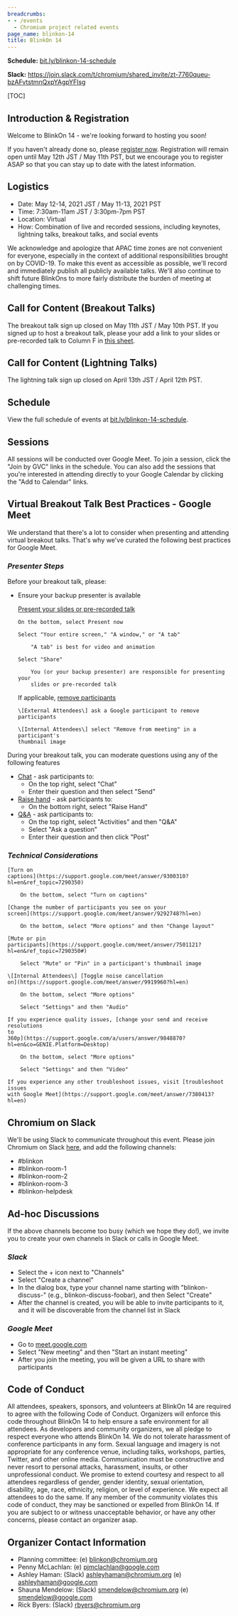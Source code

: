 ```yaml
---
breadcrumbs:
- - /events
  - Chromium project related events
page_name: blinkon-14
title: BlinkOn 14
---
```


**Schedule:** [bit.ly/blinkon-14-schedule](http://bit.ly/blinkon-14-schedule)

**Slack:**
<https://join.slack.com/t/chromium/shared_invite/zt-7760queu-bzAFvtstmnQxpYAgpYFIsg>

[TOC]

## **Introduction & Registration**

Welcome to BlinkOn 14 - we're looking forward to hosting you soon!

If you haven't already done so, please [register
now](https://docs.google.com/forms/d/e/1FAIpQLSc1r9roNnTNDygOYptafgEIc1QkNyV65I0ZW5ySImfwpyVg_w/viewform?usp=sf_link).
Registration will remain open until May 12th JST / May 11th PST, but we
encourage you to register ASAP so that you can stay up to date with the latest
information.

## **Logistics**

*   Date: May 12-14, 2021 JST / May 11-13, 2021 PST
*   Time: 7:30am-11am JST / 3:30pm-7pm PST
*   Location: Virtual
*   How: Combination of live and recorded sessions, including keynotes,
            lightning talks, breakout talks, and social events

We acknowledge and apologize that APAC time zones are not convenient for
everyone, especially in the context of additional responsibilities brought on by
COVID-19. To make this event as accessible as possible, we'll record and
immediately publish all publicly available talks. We'll also continue to shift
future BlinkOns to more fairly distribute the burden of meeting at challenging
times.

## **Call for Content (Breakout Talks)**

The breakout talk sign up closed on May 11th JST / May 10th PST. If you signed
up to host a breakout talk, please your add a link to your slides or
pre-recorded talk to Column F in [this
sheet](https://docs.google.com/spreadsheets/d/1XkgjTXOPVQd8GzJJafG2QSCUm9c-FZvIztgpygAsFvs/edit?usp=sharing).

## **Call for Content (Lightning Talks)**

The lightning talk sign up closed on April 13th JST / April 12th PST.

## **Schedule**

View the full schedule of events at
[bit.ly/blinkon-14-schedule](http://bit.ly/blinkon-14-schedule).

## Sessions

All sessions will be conducted over Google Meet. To join a session, click the
"Join by GVC" links in the schedule. You can also add the sessions that you're
interested in attending directly to your Google Calendar by clicking the "Add to
Calendar" links.

## **Virtual Breakout Talk Best Practices - Google Meet**

We understand that there's a lot to consider when presenting and attending
virtual breakout talks. That's why we've curated the following best practices
for Google Meet.

### *Presenter Steps*

Before your breakout talk, please:

*   Ensure your backup presenter is available

    [Present your slides or pre-recorded
    talk](https://support.google.com/a/users/answer/9848723?hl=en&ref_topic=9545472)

        On the bottom, select Present now

        Select "Your entire screen," "A window," or "A tab"

            "A tab" is best for video and animation

        Select "Share"

            You (or your backup presenter) are responsible for presenting your
            slides or pre-recorded talk

    If applicable, [remove
    participants](https://support.google.com/meet/answer/7501121?hl=en&ref_topic=7290350#)

        \[External Attendees\] ask a Google participant to remove participants

        \[Internal Attendees\] select "Remove from meeting" in a participant's
        thumbnail image

During your breakout talk, you can moderate questions using any of the following
features

*   [Chat](https://support.google.com/meet/answer/9308979?hl=en&co=GENIE.Platform=Desktop)
            - ask participants to:
    *   On the top right, select "Chat"
    *   Enter their question and then select "Send"
*   [Raise
            hand](https://support.google.com/meet/answer/10159750?hl=en&ref_topic=7290350)
            - ask participants to:
    *   On the bottom right, select "Raise Hand"
*   [Q&A](https://support.google.com/meet/answer/10146000?hl=en&ref_topic=7290350)
            - ask participants to:
    *   On the top right, select "Activities" and then "Q&A"
    *   Select "Ask a question"
    *   Enter their question and then click "Post"

### *Technical Considerations*

    [Turn on
    captions](https://support.google.com/meet/answer/9300310?hl=en&ref_topic=7290350)

        On the bottom, select "Turn on captions"

    [Change the number of participants you see on your
    screen](https://support.google.com/meet/answer/9292748?hl=en)

        On the bottom, select "More options" and then "Change layout"

    [Mute or pin
    participants](https://support.google.com/meet/answer/7501121?hl=en&ref_topic=7290350#)

        Select "Mute" or "Pin" in a participant's thumbnail image

    \[Internal Attendees\] [Toggle noise cancellation
    on](https://support.google.com/meet/answer/9919960?hl=en)

        On the bottom, select "More options"

        Select "Settings" and then "Audio"

    If you experience quality issues, [change your send and receive resolutions
    to
    360p](https://support.google.com/a/users/answer/9848870?hl=en&co=GENIE.Platform=Desktop)

        On the bottom, select "More options"

        Select "Settings" and then "Video"

    If you experience any other troubleshoot issues, visit [troubleshoot issues
    with Google Meet](https://support.google.com/meet/answer/7380413?hl=en)

## Chromium on Slack

We'll be using Slack to communicate throughout this event. Please join Chromium
on Slack
[here](https://join.slack.com/t/chromium/shared_invite/zt-7760queu-bzAFvtstmnQxpYAgpYFIsg),
and add the following channels:

*   #blinkon
*   #blinkon-room-1
*   #blinkon-room-2
*   #blinkon-room-3
*   #blinkon-helpdesk

## Ad-hoc Discussions

If the above channels become too busy (which we hope they do!), we invite you to
create your own channels in Slack or calls in Google Meet.

### *Slack*

*   Select the + icon next to "Channels"
*   Select "Create a channel"
*   In the dialog box, type your channel name starting with
            "blinkon-discuss-" (e.g., blinkon-discuss-foobar), and then Select
            "Create"
*   After the channel is created, you will be able to invite
            participants to it, and it will be discoverable from the channel
            list in Slack

### *Google Meet*

*   Go to
            [meet.google.com](https://www.google.com/url?q=http://meet.google.com&sa=D&source=editors&ust=1620403221523000&usg=AOvVaw05AjwDCdLqExMuippU1zNV)
*   Select "New meeting" and then "Start an instant meeting"
*   After you join the meeting, you will be given a URL to share with
            participants

## **Code of Conduct**

All attendees, speakers, sponsors, and volunteers at BlinkOn 14 are required to
agree with the following Code of Conduct. Organizers will enforce this code
throughout BlinkOn 14 to help ensure a safe environment for all attendees. As
developers and community organizers, we all pledge to respect everyone who
attends BlinkOn 14. We do not tolerate harassment of conference participants in
any form. Sexual language and imagery is not appropriate for any conference
venue, including talks, workshops, parties, Twitter, and other online media.
Communication must be constructive and never resort to personal attacks,
harassment, insults, or other unprofessional conduct. We promise to extend
courtesy and respect to all attendees regardless of gender, gender identity,
sexual orientation, disability, age, race, ethnicity, religion, or level of
experience. We expect all attendees to do the same. If any member of the
community violates this code of conduct, they may be sanctioned or expelled from
BlinkOn 14. If you are subject to or witness unacceptable behavior, or have any
other concerns, please contact an organizer asap.

## **Organizer Contact Information**

*   Planning committee: (e) blinkon@chromium.org
*   Penny McLachlan: (e) pjmclachlan@google.com
*   Ashley Haman: (Slack) ashleyhaman@chromium.org (e)
            ashleyhaman@google.com
*   Shauna Mendelow: (Slack) smendelow@chromium.org (e)
            smendelow@google.com
*   Rick Byers: (Slack) rbyers@chromium.org
